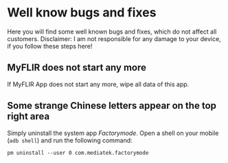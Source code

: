 # Well know bugs and fixes
Here you will find some well known bugs and fixes, which do not affect all customers.
Disclaimer: I am not responsible for any damage to your device, if you follow these steps here!

## MyFLIR does not start any more
If MyFLIR App does not start any more, wipe all data of this app.

## Some strange Chinese letters appear on the top right area
Simply uninstall the system app _Factorymode_.
Open a shell on your mobile (``adb shell``) and run the following command:
```
pm uninstall --user 0 com.mediatek.factorymode
```
